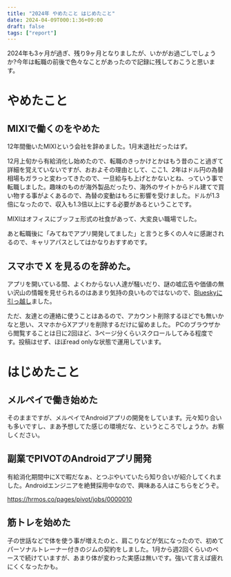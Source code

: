 ```yaml
---
title: "2024年 やめたこと はじめたこと"
date: 2024-04-09T000:1:36+09:00
draft: false
tags: ["report"]
---
```


2024年も3ヶ月が過ぎ、残り9ヶ月となりましたが、いかがお過ごしでしょうか?今年は転職の前後で色々なことがあったので記録に残しておこうと思います。

# やめたこと

## MIXIで働くのをやめた

12年間働いたMIXIという会社を辞めました。1月末退社だったはず。

12月上旬から有給消化し始めたので、転職のきっかけとかはもう昔のこと過ぎて詳細を覚えていないですが、おおよその理由として、ここ1、2年はドル円の為替相場もガラっと変わってきたので、一旦給与も上げとかないとね、っていう事で転職しました。趣味のものが海外製品だったり、海外のサイトからドル建てで買い物する事がよくあるので、為替の変動はもろに影響を受けました。ドルが1.3倍になったので、収入も1.3倍以上にする必要があるということです。

MIXIはオフィスにブッフェ形式の社食があって、大変良い職場でした。

あと転職後に「みてねでアプリ開発してました」と言うと多くの人々に感謝されるので、キャリアパスとしてはかなりおすすめです。

## スマホで X を見るのを辞めた。

アプリを開いている間、よくわからない人達が騒いだり、謎の嘘広告や価値の無い沢山の情報を見せられるのはあまり気持の良いものではないので、[Blueskyに引っ越し](https://bsky.app/profile/nanao-punchdrunker.bsky.social)ました。

ただ、友達との連絡に使うことはあるので、アカウント削除するほどでも無いかなと思い、スマホからXアプリを削除するだけに留めました。
PCのブラウザから閲覧することは日に2回ほど、3ページ分くらいスクロールしてみる程度です。投稿はせず、ほぼread onlyな状態で運用しています。

# はじめたこと

## メルペイで働き始めた

そのままですが、メルペイでAndroidアプリの開発をしています。元々知り合いも多いですし、まあ予想してた感じの環境だな、というところでしょうか。お察しください。

## 副業でPIVOTのAndroidアプリ開発

有給消化期間中にXで暇だなぁ、とつぶやいていたら知り合いが紹介してくれました。Androidエンジニアを絶賛採用中なので、興味ある人はこちらをどうぞ。

https://hrmos.co/pages/pivot/jobs/0000010

## 筋トレを始めた

子の世話などで体を使う事が増えたのと、肩こりなどが気になったので、初めてパーソナルトレーナー付きのジムの契約をしました。1月から週2回くらいのペースで続けていますが、あまり体が変わった実感は無いです。強いて言えば疲れにくくなったかも。